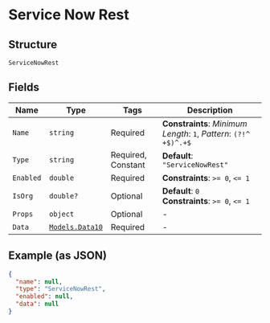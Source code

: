 
# Service Now Rest

## Structure

`ServiceNowRest`

## Fields

| Name | Type | Tags | Description |
|  --- | --- | --- | --- |
| `Name` | `string` | Required | **Constraints**: *Minimum Length*: `1`, *Pattern*: `(?!^ +$)^.+$` |
| `Type` | `string` | Required, Constant | **Default**: `"ServiceNowRest"` |
| `Enabled` | `double` | Required | **Constraints**: `>= 0`, `<= 1` |
| `IsOrg` | `double?` | Optional | **Default**: `0`<br>**Constraints**: `>= 0`, `<= 1` |
| `Props` | `object` | Optional | - |
| `Data` | [`Models.Data10`](../../doc/models/data-10.md) | Required | - |

## Example (as JSON)

```json
{
  "name": null,
  "type": "ServiceNowRest",
  "enabled": null,
  "data": null
}
```

